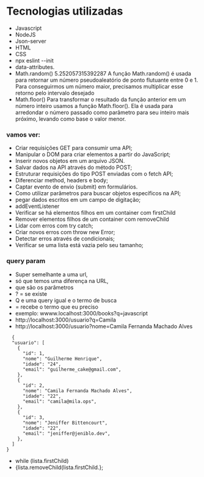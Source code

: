 # Tecnologias utilizadas
* Javascript
* NodeJS
* Json-server
* HTML
* CSS
* npx eslint --init
* data-attributes.
* Math.random()
  5.252057315392287
  A função Math.random() é usada para retornar um número pseudoaleatório de ponto flutuante entre 0 e 1. Para conseguirmos um número maior, precisamos multiplicar esse retorno pelo intervalo desejado
* Math.floor()
  Para transformar o resultado da função anterior em um número inteiro usamos a função Math.floor(). Ela é usada para arredondar o número passado como parâmetro para seu inteiro mais próximo, levando como base o valor menor.

### vamos ver:
- Criar requisições GET para consumir uma API;
- Manipular o DOM para criar elementos a partir do JavaScript;
- Inserir novos objetos em um arquivo JSON.
- Salvar dados na API através do método POST;
- Estruturar requisições do tipo POST enviadas com o fetch API;
- Diferenciar method, headers e body;
- Captar evento de envio (submit) em formulários.
- Como utilizar parâmetros para buscar objetos específicos na API;
- pegar dados escritos em um campo de digitação;
- addEventListener
- Verificar se há elementos filhos em um container com firstChild
- Remover elementos filhos de um container com removeChild
- Lidar com erros com try catch;
- Criar novos erros com throw new Error;
- Detectar erros através de condicionais;
- Verificar se uma lista está vazia pelo seu tamanho;


### query param
- Super semelhante a uma url,
- só que temos uma diferença na URL,
-  que são os parâmetros
-  ? = se existe
-  Q e uma query  igual e o termo de busca
-  = recebe o termo que eu preciso
-  exemplo: wwww.localhost:3000/books?q=javascript
-  http://localhost:3000/usuario?q=Camila
-  http://localhost:3000/usuario?nome=Camila Fernanda Machado Alves
```
  {
  "usuario": [
    {
      "id": 1,
      "nome": "Guilherme Henrique",
      "idade": "24",
      "email": "guilherme_cake@gmail.com",
    },
    {
      "id": 2,
      "nome": "Camila Fernanda Machado Alves",
      "idade": "22",
      "email": "camila@mila.ops",
    },
    {
      "id": 3,
      "nome": "Jeniffer Bittencourt",
      "idade": "22",
      "email": "jeniffer@jeniblo.dev",
    },
  ]
}
```
- while (lista.firstChild)
- {lista.removeChild(lista.firstChild.};
